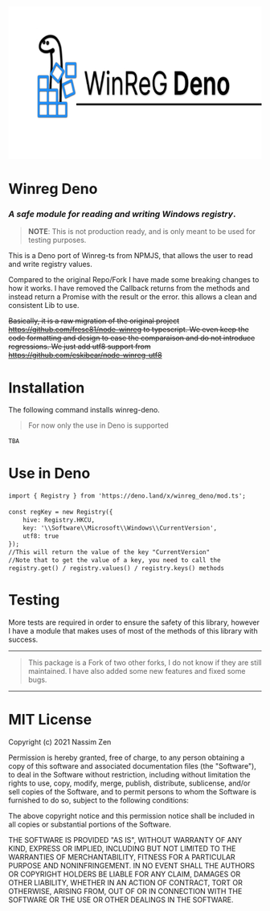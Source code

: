 <p align="center">
<img width="720" height="304" src="https://github.com/hironichu/winreg-deno/blob/master/assets/WinRegDenoLogo.jpg?raw=true" alt="">
</p>

# Winreg Deno

### *A safe module for reading and writing Windows registry*.


> **NOTE**: This is not production ready, and is only meant to be used for testing purposes.

This is a Deno port of Winreg-ts from NPMJS, that allows the user to read and write registry values.

Compared to the original Repo/Fork I have made some breaking changes to how it works.
I have removed the Callback returns from the methods and instead return a Promise with the result or the error.
this allows a clean and consistent Lib to use.


~~Basically, it is a raw migration of the original project https://github.com/fresc81/node-winreg to typescript.
We even keep the code formatting and design to ease the comparaison and do not introduce regressions.
We just add utf8 support from https://github.com/eskibear/node-winreg-utf8~~

# Installation
The following command installs winreg-deno.

> For now only the use in Deno is supported

```bash
TBA
```

# Use in Deno
```
import { Registry } from 'https://deno.land/x/winreg_deno/mod.ts';

const regKey = new Registry({
    hive: Registry.HKCU,
    key: '\\Software\\Microsoft\\Windows\\CurrentVersion',
    utf8: true
});
//This will return the value of the key "CurrentVersion"
//Note that to get the value of a key, you need to call the registry.get() / registry.values() / registry.keys() methods

```
# Testing

More tests are required in order to ensure the safety of this library, however I have a module that makes uses of most of the methods of this library with success.

----

> This package is a Fork of two other forks, I do not know if they are still maintained.
> I have also added some new features and fixed some bugs.

---

# MIT License

Copyright (c) 2021 Nassim Zen

Permission is hereby granted, free of charge, to any person obtaining a copy of this software and associated documentation files (the "Software"), to deal in the Software without restriction, including without limitation the rights to use, copy, modify, merge, publish, distribute, sublicense, and/or sell copies of the Software, and to permit persons to whom the Software is furnished to do so, subject to the following conditions:

The above copyright notice and this permission notice shall be included in all copies or substantial portions of the Software.

THE SOFTWARE IS PROVIDED "AS IS", WITHOUT WARRANTY OF ANY KIND, EXPRESS OR IMPLIED, INCLUDING BUT NOT LIMITED TO THE WARRANTIES OF MERCHANTABILITY, FITNESS FOR A PARTICULAR PURPOSE AND NONINFRINGEMENT. IN NO EVENT SHALL THE AUTHORS OR COPYRIGHT HOLDERS BE LIABLE FOR ANY CLAIM, DAMAGES OR OTHER LIABILITY, WHETHER IN AN ACTION OF CONTRACT, TORT OR OTHERWISE, ARISING FROM, OUT OF OR IN CONNECTION WITH THE SOFTWARE OR THE USE OR OTHER DEALINGS IN THE SOFTWARE.